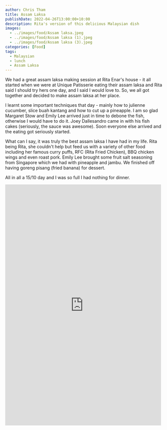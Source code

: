 ```yaml
---
author: Chris Tham
title: Assam Laksa
publishDate: 2022-04-26T13:00:00+10:00
description: Rita's version of this delicious Malaysian dish
images:
  - ../images/food/Assam laksa.jpeg
  - ../images/food/Assam laksa (1).jpeg
  - ../images/food/Assam laksa (3).jpeg
categories: [Food]
tags:
  - Malaysian
  - lunch
  - Assam Laksa
---
```


We had a great assam laksa making session at Rita Enar's house - it all started when we were at Unique Patisserie eating their assam laksa and Rita said I should try hers one day, and I said I would love to. So, we all got together and decided to make assam laksa at her place.

I learnt some important techniques that day - mainly how to julienne cucumber, slice buah kantang and how to cut up a pineapple. I am so glad Margaret Stow and Emily Lee arrived just in time to debone the fish, otherwise I would have to do it. Joey Dallesandro came in with his fish cakes (seriously, the sauce was awesome). Soon everyone else arrived and the eating got seriously started.

What can I say, it was truly the best assam laksa I have had in my life. Rita being Rita, she couldn't help but feed us with a variety of other food including her famous curry puffs, RFC (Rita Fried Chicken), BBQ chicken wings and even roast pork. Emily Lee brought some fruit salt seasoning from Singapore which we had with pineapple and jambu. We finished off having goreng pisang (fried banana) for dessert.

All in all a 15/10 day and I was so full I had nothing for dinner.

<iframe src="https://www.facebook.com/plugins/post.php?href=https%3A%2F%2Fwww.facebook.com%2Fchris1.tham%2Fposts%2Fpfbid0foHKDFRJhWgqQPSHqnWpt9itPJZCj3SNCU1utKyZVkEmDwhHiuXQz5iuktcG3uiRl&show_text=true&width=500" width="500" height="773" style="border:none;overflow:hidden" scrolling="no" frameborder="0" allowfullscreen="true" allow="autoplay; clipboard-write; encrypted-media; picture-in-picture; web-share"></iframe>
